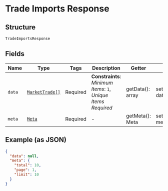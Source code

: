 
# Trade Imports Response

## Structure

`TradeImportsResponse`

## Fields

| Name | Type | Tags | Description | Getter | Setter |
|  --- | --- | --- | --- | --- | --- |
| `data` | [`MarketTrade[]`](../../doc/models/market-trade.md) | Required | **Constraints**: *Minimum Items*: `1`, *Unique Items Required* | getData(): array | setData(array data): void |
| `meta` | [`Meta`](../../doc/models/meta.md) | Required | - | getMeta(): Meta | setMeta(Meta meta): void |

## Example (as JSON)

```json
{
  "data": null,
  "meta": {
    "total": 10,
    "page": 1,
    "limit": 10
  }
}
```

